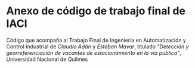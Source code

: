 # Anexo de código de trabajo final de IACI
Código que acompaña al Trabajo Final de Ingeniería en Automatización y Control Industrial de *Claudio Adán* y *Esteban Mavar*, titulado *"Detección y georreferenciación de vacantes de estacionamiento en la via pública"*, Universidad Nacional de Quilmes
